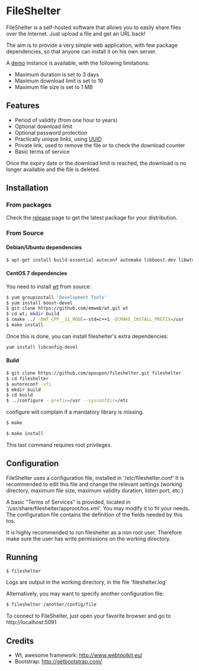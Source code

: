 # FileShelter
FileShelter is a self-hosted software that allows you to easily share files over the Internet.
Just upload a file and get an URL back!

The aim is to provide a very simple web application, with few package dependencies, so that anyone can install it on his own server.

A [demo](http://fileshelter.suroot.com) instance is available, with the following limitations:
- Maximum duration is set to 3 days
- Maximum download limit is set to 10
- Maximum file size is set to 1 MB

## Features
- Period of validity (from one hour to years)
- Optional download limit
- Optional password protection
- Practically unique links, using [UUID](https://fr.wikipedia.org/wiki/Universal_Unique_Identifier)
- Private link, used to remove the file or to check the download counter
- Basic terms of service

Once the expiry date or the download limit is reached, the download is no longer available and the file is deleted.

## Installation
### From packages
Check the [release](https://github.com/epoupon/fileshelter/releases) page to get the latest package for your distribution.

### From Source
#### Debian/Ubuntu dependencies
```sh
$ apt-get install build-essential autoconf automake libboost-dev libwtdbosqlite-dev libwthttp-dev libwtdbo-dev libwt-dev libconfig++-dev
```
#### CentOS 7 dependencies
You need to install [wt](https://www.webtoolkit.eu/wt/doc/reference/html/InstallationUnix.html) from source:
```sh
$ yum groupinstall 'Development Tools'
$ yum install boost-devel
$ git clone https://github.com/emweb/wt.git wt
$ cd wt; mkdir build
$ cmake ../ -DWT_CPP__11_MODE=-std=c++1 -DCMAKE_INSTALL_PREFIX=/usr
$ make install
```
Once this is done, you can install fileshelter's extra dependencies:
```sh
yum install libconfig-devel
```

#### Build
```sh
$ git clone https://github.com/epoupon/fileshelter.git fileshelter
$ cd fileshelter
$ autoreconf -vfi
$ mkdir build
$ cd build
$ ../configure --prefix=/usr --sysconfdir=/etc
```
configure will complain if a mandatory library is missing.

```sh
$ make
```

```sh
$ make install
```
This last command requires root privileges.

## Configuration
FileShelter uses a configuration file, installed in '/etc/fileshelter.conf'
It is recommended to edit this file and change the relevant settings (working directory, maximum file size, maximum validity duration, listen port, etc.)

A basic "Terms of Services" is provided, located in '/usr/share/fileshelter/approot/tos.xml'. You may modify it to fit your needs.
The configuration file contains the definition of the fields needed by this tos.

It is highly recommended to run fileshelter as a non root user. Therefore make sure the user has write permissions on the working directory.

## Running
```sh
$ fileshelter
```
Logs are output in the working directory, in the file 'fileshelter.log'

Alternatively, you may want to specify another configuration file:
```sh
$ fileshelter /another/config/file
```

To connect to FileShelter, just open your favorite browser and go to http://localhost:5091

## Credits
- Wt, awesome framework: http://www.webtoolkit.eu/
- Bootstrap: http://getbootstrap.com/


